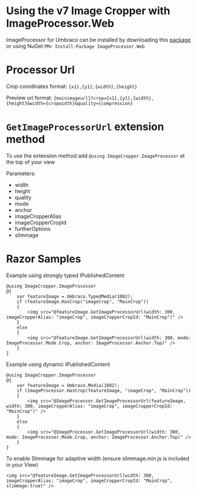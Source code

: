 Using the v7 Image Cropper with ImageProcessor.Web
============================================

ImageProcessor for Umbraco can be installed by downloading this [package](http://our.umbraco.org/projects/collaboration/imageprocessor) or using NuGet `PM> Install-Package ImageProcessor.Web`

Processor Url
===========

Crop coordinates format: `{x1},{y1},{width},{height}`

Preview url format: `{mainimageurl}?crop={x1},{y1},{width},{height}&width={cropwidth}&quality={compression}`

`GetImageProcessorUrl` extension method
===========

To use the extension method add `@using ImageCropper.ImageProcessor` at the top of your view

Parameters:

- width
- height
- quality
- mode
- anchor
- imageCropperAlias
- imageCropperCropId
- furtherOptions
- slimmage

Razor Samples
===========

Example using strongly typed IPublishedContent

	@using ImageCropper.ImageProcessor
    @{
        var featureImage = Umbraco.TypedMedia(1082);
	    if (featureImage.HasCrop("imageCrop", "MainCrop"))
        {
	        <img src="@featureImage.GetImageProcessorUrl(width: 300, imageCropperAlias: "imageCrop", imageCropperCropId: "MainCrop")" />
        }
        else
        {
            <img src="@featureImage.GetImageProcessorUrl(width: 300, mode: ImageProcessor.Mode.Crop, anchor: ImageProcessor.Anchor.Top)" />
        }
    }      


Example using dynamic IPublishedContent

	@using ImageCropper.ImageProcessor
    @{
        var featureImage = Umbraco.Media(1082);
	    if (ImageProcessor.HasCrop(featureImage, "imageCrop", "MainCrop"))
        {
            <img src="@ImageProcessor.GetImageProcessorUrl(featureImage, width: 300, imageCropperAlias: "imageCrop", imageCropperCropId: "MainCrop")" />
        }
        else
        {
            <img src="@ImageProcessor.GetImageProcessorUrl(width: 300, mode: ImageProcessor.Mode.Crop, anchor: ImageProcessor.Anchor.Top)" />
        }
    }   

To enable Slimmage for adaptive width (ensure slimmage.min.js is included in your View)

    <img src="@featureImage.GetImageProcessorUrl(width: 300, imageCropperAlias: "imageCrop", imageCropperCropId: "MainCrop", slimmage:true)" />  